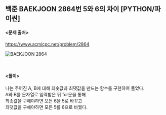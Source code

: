 ## 백준 BAEKJOON 2864번 5와 6의 차이 [PYTHON/파이썬]

#### <문제 출처><br>
https://www.acmicpc.net/problem/2864

![BAEKJOON 2864](https://blog.kakaocdn.net/dn/tVvDp/btsElKMkA7b/zo8bNhZ4skXuRKMmatq3ak/img.png)

<br>

#### <풀이><br>

나는 주어진 A, B에 대해 최솟값과 최댓값을 만드는 함수를 구현하여 풀었다.  
A와 B를 문자열로 입력받은 뒤 for문을 통해  
최솟값을 구해야하면 모든 6을 5로 바꾸고  
최댓값을 구해야하면 모든 5를 6으로 바꿨다.  